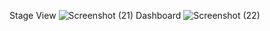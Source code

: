 Stage View
![Screenshot (21)](https://github.com/user-attachments/assets/ccdc9389-52a7-4e3f-999b-58956ba5e50a)
Dashboard
![Screenshot (22)](https://github.com/user-attachments/assets/2be45816-cb1b-4658-b5c7-721f737c1315)